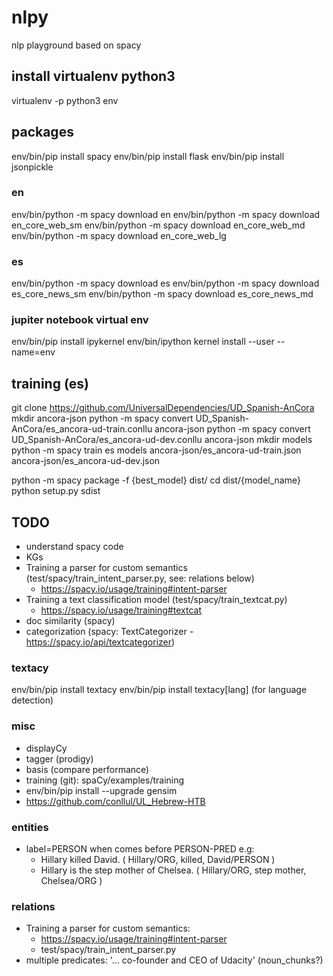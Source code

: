 # nlpy

nlp playground based on spacy

## install virtualenv python3

virtualenv -p python3 env

## packages

env/bin/pip install spacy
env/bin/pip install flask
env/bin/pip install jsonpickle

### en

env/bin/python -m spacy download en
env/bin/python -m spacy download en_core_web_sm
env/bin/python -m spacy download en_core_web_md
env/bin/python -m spacy download en_core_web_lg

### es

env/bin/python -m spacy download es
env/bin/python -m spacy download es_core_news_sm
env/bin/python -m spacy download es_core_news_md

### jupiter notebook virtual env

env/bin/pip install ipykernel
env/bin/ipython kernel install --user --name=env

## training (es)

git clone https://github.com/UniversalDependencies/UD_Spanish-AnCora
mkdir ancora-json
python -m spacy convert UD_Spanish-AnCora/es_ancora-ud-train.conllu ancora-json
python -m spacy convert UD_Spanish-AnCora/es_ancora-ud-dev.conllu ancora-json
mkdir models
python -m spacy train es models ancora-json/es_ancora-ud-train.json ancora-json/es_ancora-ud-dev.json

python -m spacy package -f {best_model} dist/
cd dist/{model_name}
python setup.py sdist

## TODO

- understand spacy code
- KGs
- Training a parser for custom semantics (test/spacy/train_intent_parser.py, see: relations below)
  - https://spacy.io/usage/training#intent-parser
- Training a text classification model (test/spacy/train_textcat.py)
  - https://spacy.io/usage/training#textcat
- doc similarity (spacy)
- categorization (spacy: TextCategorizer - https://spacy.io/api/textcategorizer)

### textacy

env/bin/pip install textacy
env/bin/pip install textacy[lang] (for language detection)

### misc

- displayCy
- tagger (prodigy)
- basis (compare performance)
- training (git): spaCy/examples/training
- env/bin/pip install --upgrade gensim
- https://github.com/conllul/UL_Hebrew-HTB

### entities

- label=PERSON when comes before PERSON-PRED
  e.g:
  - Hillary killed David.
    ( Hillary/ORG, killed, David/PERSON )
  - Hillary is the step mother of Chelsea.
    ( Hillary/ORG, step mother, Chelsea/ORG )

### relations

- Training a parser for custom semantics:
  - https://spacy.io/usage/training#intent-parser
  - test/spacy/train_intent_parser.py
- multiple predicates: '... co-founder and CEO of Udacity' (noun_chunks?)

